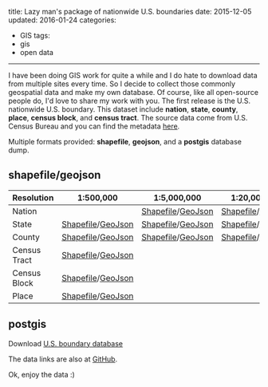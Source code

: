 title: Lazy man's package of nationwide U.S. boundaries
date: 2015-12-05
updated: 2016-01-24
categories:
- GIS
tags:
- gis
-	open data
---

I have been doing GIS work for quite a while and I do hate to download data from multiple sites every time. So I decide to collect those commonly geospatial data and make my own database. Of course, like all open-source people do, I'd love to share my work with you. The first release is the U.S. nationwide U.S. boundary. This dataset include **nation**, **state**, **county**, **place**, **census block**, and **census tract**. The source data come from U.S. Census Bureau and you can find the metadata [here](https://www.census.gov/geo/maps-data/data/tiger-cart-boundary.html).

Multiple formats provided: **shapefile**, **geojson**, and a **postgis** database dump.<!-- more -->

shapefile/geojson
-----------------

| Resolution   | 1:500,000                                                             | 1:5,000,000                                                           | 1:20,000,000                                                          |
|--------------|-----------------------------------------------------------------------|-----------------------------------------------------------------------|-----------------------------------------------------------------------|
| Nation       |                                                                       | [Shapefile](http://1drv.ms/1Q7B59y)/[GeoJson](http://1drv.ms/1Q7Bgln) | [Shapefile](http://1drv.ms/1OaB9j0)/[GeoJson](http://1drv.ms/1Q7BhFR) |
| State        | [Shapefile](http://1drv.ms/1OaBfqW)/[GeoJson](http://1drv.ms/1XKAjUs) | [Shapefile](http://1drv.ms/1XKAaAg)/[GeoJson](http://1drv.ms/1XKAmzF) | [Shapefile](http://1drv.ms/1XKAcsb)/[GeoJson](http://1drv.ms/1XKAu25) |
| County       | [Shapefile](http://1drv.ms/1YR7XVF)/[GeoJson](http://1drv.ms/1XKAjUs) | [Shapefile](http://1drv.ms/1YR81EY)/[GeoJson](http://1drv.ms/1XKAmzF) | [Shapefile](http://1drv.ms/1YR82sq)/[GeoJson](http://1drv.ms/1XKAu25) |
| Census Tract | [Shapefile](http://1drv.ms/1TsP5Zm)/[GeoJson](http://1drv.ms/1TsPf2U) |                                                                       |                                                                       |
| Census Block | [Shapefile](http://1drv.ms/1TsPafL)/[GeoJson](http://1drv.ms/1TsP9s6) |                                                                       |                                                                       |
| Place        | [Shapefile](http://1drv.ms/1jViGyB)/[GeoJson](http://1drv.ms/1jViD63) |                                                                       |                                                                       |

postgis
-------

Download [U.S. boundary database](http://1drv.ms/1JtYaSe)

The data links are also at [GitHub](https://github.com/haoliangyu/us-boundary).

Ok, enjoy the data :)
